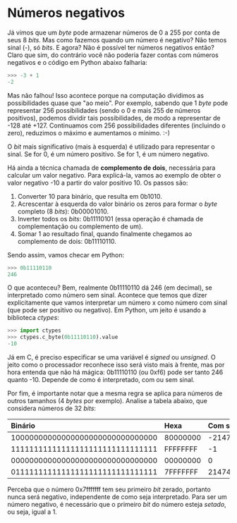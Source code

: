 # Números negativos

Já vimos que um _byte_ pode armazenar números de 0 a 255 por conta de seus 8 _bits_. Mas como fazemos quando um número é negativo? Não temos sinal \(-\), só _bits_. E agora? Não é possível ter números negativos então? Claro que sim, do contrário você não poderia fazer contas com números negativos e o código em Python abaixo falharia:

```python
>>> -3 + 1
-2
```

Mas não falhou! Isso acontece porque na computação dividimos as possibilidades quase que "ao meio". Por exemplo, sabendo que 1 _byte_ pode representar 256 possibilidades \(sendo o 0 e mais 255 de números positivos\), podemos dividir tais possibilidades, de modo a representar de -128 até +127. Continuamos com 256 possibilidades diferentes \(incluindo o zero\), reduzimos o máximo e aumentamos o mínimo. :-\)

O _bit_ mais significativo \(mais à esquerda\) é utilizado para representar o sinal. Se for 0, é um número positivo. Se for 1, é um número negativo.

Há ainda a técnica chamada de **complemento de dois**, necessária para calcular um valor negativo. Para explicá-la, vamos ao exemplo de obter o valor negativo -10 a partir do valor positivo 10. Os passos são:

1. Converter 10 para binário, que resulta em 0b1010.
2. Acrescentar à esquerda do valor binário os zeros para formar o _byte_ completo \(8 _bits_\): 0b00001010.
3. Inverter todos os _bits_: 0b11110101 \(essa operação é chamada de complementação ou complemento de um\).
4. Somar 1 ao resultado final, quando finalmente chegamos ao complemento de dois: 0b11110110.

Sendo assim, vamos checar em Python:

```python
>>> 0b11110110
246
```

O que aconteceu? Bem, realmente 0b11110110 dá 246 \(em decimal\), se interpretado como número sem sinal. Acontece que temos que dizer explicitamente que vamos interpretar um número x como número com sinal \(que pode ser positivo ou negativo\). Em Python, um jeito é usando a biblioteca _ctypes_:

```python
>>> import ctypes
>>> ctypes.c_byte(0b11110110).value
-10
```

Já em C, é preciso especificar se uma variável é _signed_ ou _unsigned_. O jeito como o processador reconhece isso será visto mais à frente, mas por hora entenda que não há mágica: 0b11110110 \(ou 0xf6\) pode ser tanto 246 quanto -10. Depende de como é interpretado, com ou sem sinal.

Por fim, é importante notar que a mesma regra se aplica para números de outros tamanhos \(4 _bytes_ por exemplo\). Analise a tabela abaixo, que considera números de 32 _bits_:

| Binário | Hexa | Com sinal | Sem sinal |
| :--- | :--- | :--- | :--- |
| 10000000000000000000000000000000 | 80000000 | -2147483648 | 2147483648 |
| 11111111111111111111111111111111 | FFFFFFFF | -1 | 4294967295 |
| 00000000000000000000000000000000 | 00000000 | 0 | 0 |
| 01111111111111111111111111111111 | 7FFFFFFF | 2147483647 | 2147483647 |

Perceba que o número 0x7fffffff tem seu primeiro _bit_ zerado, portanto nunca será negativo, independente de como seja interpretado. Para ser um número negativo, é necessário que o primeiro _bit_ do número esteja _setado_, ou seja, igual a 1.

